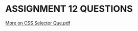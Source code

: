 # ASSIGNMENT 12 QUESTIONS

[More on CSS Selector Que.pdf](https://github.com/arpita2105/PW_ASSIGNMENT-12/files/12953980/More.on.CSS.Selector.Que.pdf)
